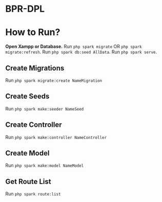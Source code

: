 # BPR-DPL

# How to Run?
**Open Xampp or Database.**
Run `php spark migrate` OR `php spark migrate:refresh`.
Run `php spark db:seed AllData`.
Run `php spark serve`.

## Create Migrations
Run `php spark migrate:create NameMigration`

## Create Seeds
Run `php spark make:seeder NameSeed`

## Create Controller
Run `php spark make:controller NameController`

## Create Model
Run `php spark make:model NameModel`

## Get Route List
Run `php spark route:list`